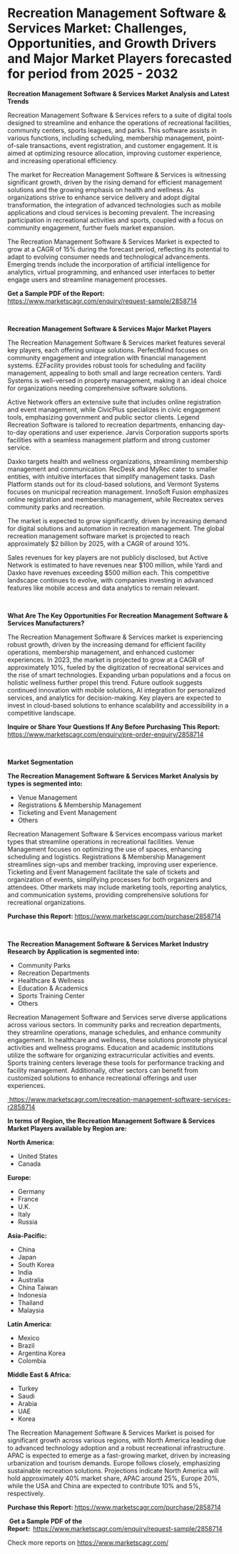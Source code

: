 <p><h1>Recreation Management Software & Services Market: Challenges, Opportunities, and Growth Drivers and Major Market Players forecasted for period from 2025 - 2032</h1></p><p><strong>Recreation Management Software & Services Market Analysis and Latest Trends</strong></p>
<p><p>Recreation Management Software & Services refers to a suite of digital tools designed to streamline and enhance the operations of recreational facilities, community centers, sports leagues, and parks. This software assists in various functions, including scheduling, membership management, point-of-sale transactions, event registration, and customer engagement. It is aimed at optimizing resource allocation, improving customer experience, and increasing operational efficiency.</p><p>The market for Recreation Management Software & Services is witnessing significant growth, driven by the rising demand for efficient management solutions and the growing emphasis on health and wellness. As organizations strive to enhance service delivery and adopt digital transformation, the integration of advanced technologies such as mobile applications and cloud services is becoming prevalent. The increasing participation in recreational activities and sports, coupled with a focus on community engagement, further fuels market expansion. </p><p>The Recreation Management Software & Services Market is expected to grow at a CAGR of 15% during the forecast period, reflecting its potential to adapt to evolving consumer needs and technological advancements. Emerging trends include the incorporation of artificial intelligence for analytics, virtual programming, and enhanced user interfaces to better engage users and streamline management processes.</p></p>
<p><strong>Get a Sample PDF of the Report:&nbsp;</strong> <a href="https://www.marketscagr.com/enquiry/request-sample/2858714?utm_campaign=2444&utm_medium=2&utm_source=Github&utm_content=ia&utm_term=12032025&utm_id=recreation-management-software-services">https://www.marketscagr.com/enquiry/request-sample/2858714</a></p>
<p>&nbsp;</p>
<p><strong>Recreation Management Software & Services Major Market Players</strong></p>
<p><p>The Recreation Management Software & Services market features several key players, each offering unique solutions. PerfectMind focuses on community engagement and integration with financial management systems. EZFacility provides robust tools for scheduling and facility management, appealing to both small and large recreation centers. Yardi Systems is well-versed in property management, making it an ideal choice for organizations needing comprehensive software solutions.</p><p>Active Network offers an extensive suite that includes online registration and event management, while CivicPlus specializes in civic engagement tools, emphasizing government and public sector clients. Legend Recreation Software is tailored to recreation departments, enhancing day-to-day operations and user experience. Jarvis Corporation supports sports facilities with a seamless management platform and strong customer service.</p><p>Daxko targets health and wellness organizations, streamlining membership management and communication. RecDesk and MyRec cater to smaller entities, with intuitive interfaces that simplify management tasks. Dash Platform stands out for its cloud-based solutions, and Vermont Systems focuses on municipal recreation management. InnoSoft Fusion emphasizes online registration and membership management, while Recreatex serves community parks and recreation.</p><p>The market is expected to grow significantly, driven by increasing demand for digital solutions and automation in recreation management. The global recreation management software market is projected to reach approximately $2 billion by 2025, with a CAGR of around 10%. </p><p>Sales revenues for key players are not publicly disclosed, but Active Network is estimated to have revenues near $100 million, while Yardi and Daxko have revenues exceeding $500 million each. This competitive landscape continues to evolve, with companies investing in advanced features like mobile access and data analytics to remain relevant.</p></p>
<p>&nbsp;</p>
<p><strong>What Are The Key Opportunities For Recreation Management Software & Services Manufacturers?</strong></p>
<p><p>The Recreation Management Software & Services market is experiencing robust growth, driven by the increasing demand for efficient facility operations, membership management, and enhanced customer experiences. In 2023, the market is projected to grow at a CAGR of approximately 10%, fueled by the digitization of recreational services and the rise of smart technologies. Expanding urban populations and a focus on holistic wellness further propel this trend. Future outlook suggests continued innovation with mobile solutions, AI integration for personalized services, and analytics for decision-making. Key players are expected to invest in cloud-based solutions to enhance scalability and accessibility in a competitive landscape.</p></p>
<p><strong>Inquire or Share Your Questions If Any Before Purchasing This Report:</strong> <a href="https://www.marketscagr.com/enquiry/pre-order-enquiry/2858714?utm_campaign=2444&utm_medium=2&utm_source=Github&utm_content=ia&utm_term=12032025&utm_id=recreation-management-software-services">https://www.marketscagr.com/enquiry/pre-order-enquiry/2858714</a></p>
<p>&nbsp;</p>
<p><strong>Market Segmentation</strong></p>
<p><strong>The Recreation Management Software & Services Market Analysis by types is segmented into:</strong></p>
<p><ul><li>Venue Management</li><li>Registrations & Membership Management</li><li>Ticketing and Event Management</li><li>Others</li></ul></p>
<p><p>Recreation Management Software & Services encompass various market types that streamline operations in recreational facilities. Venue Management focuses on optimizing the use of spaces, enhancing scheduling and logistics. Registrations & Membership Management streamlines sign-ups and member tracking, improving user experience. Ticketing and Event Management facilitate the sale of tickets and organization of events, simplifying processes for both organizers and attendees. Other markets may include marketing tools, reporting analytics, and communication systems, providing comprehensive solutions for recreational organizations.</p></p>
<p><strong>Purchase this Report:&nbsp;</strong><a href="https://www.marketscagr.com/purchase/2858714?utm_campaign=2444&utm_medium=2&utm_source=Github&utm_content=ia&utm_term=12032025&utm_id=recreation-management-software-services">https://www.marketscagr.com/purchase/2858714</a></p>
<p>&nbsp;</p>
<p><strong>The Recreation Management Software & Services Market Industry Research by Application is segmented into:</strong></p>
<p><ul><li>Community Parks</li><li>Recreation Departments</li><li>Healthcare & Wellness</li><li>Education & Academics</li><li>Sports Training Center</li><li>Others</li></ul></p>
<p><p>Recreation Management Software and Services serve diverse applications across various sectors. In community parks and recreation departments, they streamline operations, manage schedules, and enhance community engagement. In healthcare and wellness, these solutions promote physical activities and wellness programs. Education and academic institutions utilize the software for organizing extracurricular activities and events. Sports training centers leverage these tools for performance tracking and facility management. Additionally, other sectors can benefit from customized solutions to enhance recreational offerings and user experiences.</p></p>
<p><a href="https://www.marketscagr.com/recreation-management-software-services-r2858714?utm_campaign=2444&utm_medium=2&utm_source=Github&utm_content=ia&utm_term=12032025&utm_id=recreation-management-software-services">&nbsp;https://www.marketscagr.com/recreation-management-software-services-r2858714</a></p>
<p><strong>In terms of Region, the Recreation Management Software & Services Market Players available by Region are:</strong></p>
<p>
    <p> <strong> North America: </strong>
        <ul>
            <li>United States</li>
            <li>Canada</li>
        </ul>
        </p> 
    <p> <strong> Europe: </strong>
        <ul>
            <li>Germany</li>
            <li>France</li>
            <li>U.K.</li>
            <li>Italy</li>
            <li>Russia</li>
        </ul>
        </p> 
    <p> <strong> Asia-Pacific: </strong>
        <ul>
            <li>China</li>
            <li>Japan</li>
            <li>South Korea</li>
            <li>India</li>
            <li>Australia</li>
            <li>China Taiwan</li>
            <li>Indonesia</li>
            <li>Thailand</li>
            <li>Malaysia</li>
        </ul>
        </p> 
    <p> <strong> Latin America: </strong>
        <ul>
            <li>Mexico</li>
            <li>Brazil</li>
            <li>Argentina Korea</li>
            <li>Colombia</li>
        </ul>
        </p> 
    <p> <strong> Middle East & Africa: </strong>
        <ul>
            <li>Turkey</li>
            <li>Saudi</li>
            <li>Arabia</li>
            <li>UAE</li>
            <li>Korea</li>
        </ul>
    </p>
    </p>
<p><p>The Recreation Management Software & Services Market is poised for significant growth across various regions, with North America leading due to advanced technology adoption and a robust recreational infrastructure. APAC is expected to emerge as a fast-growing market, driven by increasing urbanization and tourism demands. Europe follows closely, emphasizing sustainable recreation solutions. Projections indicate North America will hold approximately 40% market share, APAC around 25%, Europe 20%, while the USA and China are expected to contribute 10% and 5%, respectively.</p></p>
<p><strong>Purchase this Report: </strong><a href="https://www.marketscagr.com/purchase/2858714?utm_campaign=2444&utm_medium=2&utm_source=Github&utm_content=ia&utm_term=12032025&utm_id=recreation-management-software-services">https://www.marketscagr.com/purchase/2858714</a></p>
<p>&nbsp;<strong>Get a Sample PDF of the Report:&nbsp;&nbsp;</strong><a href="https://www.marketscagr.com/enquiry/request-sample/2858714?utm_campaign=2444&utm_medium=2&utm_source=Github&utm_content=ia&utm_term=12032025&utm_id=recreation-management-software-services">https://www.marketscagr.com/enquiry/request-sample/2858714</a></p>
<p><strong></strong></p>
<p>Check more reports on <a href="https://www.marketscagr.com/?utm_campaign=2444&utm_medium=2&utm_source=Github&utm_content=ia&utm_term=12032025&utm_id=recreation-management-software-services">https://www.marketscagr.com/</a></p>